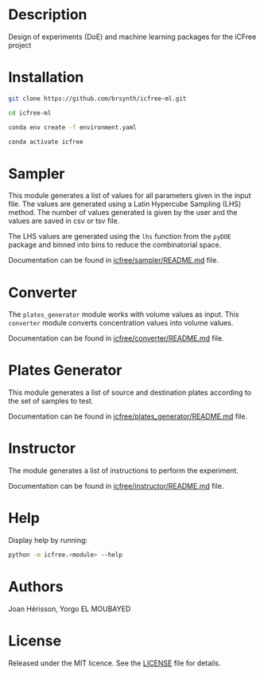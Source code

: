 
# Description

Design of experiments (DoE) and machine learning packages for the iCFree project

# Installation

~~~bash
git clone https://github.com/brsynth/icfree-ml.git
~~~

~~~bash
cd icfree-ml
~~~

~~~bash
conda env create -f environment.yaml
~~~

~~~bash
conda activate icfree
~~~

# Sampler
This module generates a list of values for all parameters given in the input file. The values are generated using a Latin Hypercube Sampling (LHS) method. The number of values generated is given by the user and the values are saved in csv or tsv file.

The LHS values are generated using the `lhs` function from the `pyDOE` package and binned into bins to reduce the combinatorial space.

Documentation can be found in [icfree/sampler/README.md](icfree/sampler/README.md) file.

# Converter
The `plates_generator` module works with volume values as input. This `converter` module converts concentration values into volume values.

Documentation can be found in [icfree/converter/README.md](icfree/converter/README.md) file.


# Plates Generator
This module generates a list of source and destination plates according to the set of samples to test.

Documentation can be found in [icfree/plates_generator/README.md](icfree/plates_generator/README.md) file.

# Instructor
The module generates a list of instructions to perform the experiment.

Documentation can be found in [icfree/instructor/README.md](icfree/instructor/README.md) file.

# Help
Display help by running:
~~~bash
python -m icfree.<module> --help
~~~

# Authors
Joan Hérisson, Yorgo EL MOUBAYED

# License
Released under the MIT licence. See the [LICENSE](https://github.com/brsynth/icfree-ml/blob/main/LICENSE.md) file for details.
